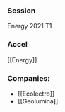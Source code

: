 
### Session
Energy 2021 T1

### Accel
[[Energy]]

### Companies:
- [[Ecolectro]]
- [[Geolumina]]


